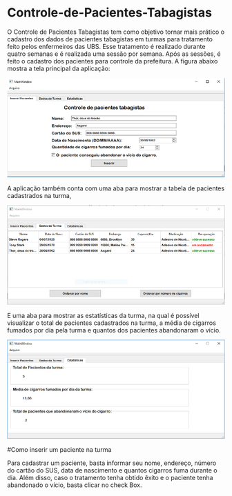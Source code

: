 # Controle-de-Pacientes-Tabagistas
O Controle de Pacientes Tabagistas tem como objetivo tornar mais prático o cadastro dos dados de pacientes tabagistas em turmas para tratamento feito pelos enfermeiros das UBS. Esse tratamento é realizado durante quatro semanas e é realizada uma sessão por semana. Após as sessões, é feito o cadastro dos pacientes para controle da prefeitura. 
A figura abaixo mostra a tela principal da aplicação:

![](imagens/TelaInicial.PNG)

A aplicação também conta com uma aba para mostrar a tabela de pacientes cadastrados na turma,

![](imagens/tabela.PNG)

E uma aba para mostrar as estatísticas da turma, na qual é possível visualizar o total de pacientes cadastrados na turma, a média de cigarros fumados por dia pela turma e quantos dos pacientes abandonaram o vício.

![](imagens/Estatisticas.PNG)

#Como inserir um paciente na turma

Para cadastrar um paciente, basta informar seu nome, endereço, número do cartão do SUS, data de nascimento e quantos cigarros fuma durante o dia. Além disso, caso o tratamento tenha obtido êxito e o paciente tenha abandonado o vício, basta clicar no check Box.

